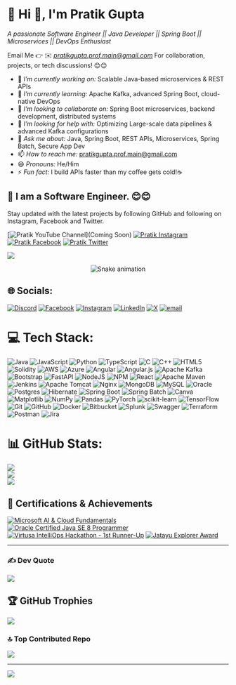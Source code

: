# 💫 Hi 👋, I'm Pratik Gupta
*A passionate Software Engineer || Java Developer || Spring Boot || Microservices || DevOps Enthusiast*

Email Me 👉 ✉️ *pratikgupta.prof.main@gmail.com* For collaboration, projects, or tech discussions! 😊😊

- 🔭 *I’m currently working on:* Scalable Java-based microservices & REST APIs
- 🌱 *I’m currently learning:* Apache Kafka, advanced Spring Boot, cloud-native DevOps
- 👯 *I’m looking to collaborate on:* Spring Boot microservices, backend development, distributed systems
- 🤔 *I’m looking for help with:* Optimizing Large-scale data pipelines & advanced Kafka configurations
- 💬 *Ask me about:* Java, Spring Boot, REST APIs, Microservices, Spring Batch, Secure App Dev
- 📫 *How to reach me:* pratikgupta.prof.main@gmail.com
- 😄 *Pronouns:* He/Him
- ⚡ *Fun fact:* I build APIs faster than my coffee gets cold!☕

## 🔗 I am a Software Engineer. 😊😊

Stay updated with the latest projects by following GitHub and following on Instagram, Facebook and Twitter.

[![Pratik YouTube Channel](https://img.shields.io/badge/YouTube-Pratik%20Gupta-red?logo=youtube&logoColor=white)](Coming Soon) [![Pratik Instagram](https://img.shields.io/badge/Instagram-Pratik%20Gupta-pink?logo=instagram&logoColor=white)](https://instagram.com/the_emerging_gupta) [![Pratik Facebook](https://img.shields.io/badge/Facebook-Pratik%20Gupta-blue?logo=facebook&logoColor=white)](https://facebook.com/pratik.gupta.969300) [![Pratik Twitter](https://img.shields.io/badge/Twitter-Pratik%20Gupta-lightblue?logo=twitter&logoColor=white)](https://x.com/PRG14112000)

[![](https://visitcount.itsvg.in/api?id=PRG14112000&icon=1&color=4)](https://visitcount.itsvg.in)


<!-- Snake Game Repo View -->

<div align="center">
  <img src="https://profile-readme-generator.com/assets/snake.svg" alt="Snake animation" />
</div>


## 🌐 Socials:
[![Discord](https://img.shields.io/badge/Discord-%237289DA.svg?logo=discord&logoColor=white)](https://discord.gg/pratik9119) [![Facebook](https://img.shields.io/badge/Facebook-%231877F2.svg?logo=Facebook&logoColor=white)](https://facebook.com/pratik.gupta.969300) [![Instagram](https://img.shields.io/badge/Instagram-%23E4405F.svg?logo=Instagram&logoColor=white)](https://instagram.com/the_emerging_gupta) [![LinkedIn](https://img.shields.io/badge/LinkedIn-%230077B5.svg?logo=linkedin&logoColor=white)](https://linkedin.com/in/pratik-gupta-prof) [![X](https://img.shields.io/badge/X-black.svg?logo=X&logoColor=white)](https://x.com/PRG14112000) [![email](https://img.shields.io/badge/Email-D14836?logo=gmail&logoColor=white)](mailto:pratikgupta.prof.main@gmail.com) 

# 💻 Tech Stack:
![Java](https://img.shields.io/badge/java-%23ED8B00.svg?style=for-the-badge&logo=openjdk&logoColor=white) ![JavaScript](https://img.shields.io/badge/javascript-%23323330.svg?style=for-the-badge&logo=javascript&logoColor=%23F7DF1E) ![Python](https://img.shields.io/badge/python-3670A0?style=for-the-badge&logo=python&logoColor=ffdd54) ![TypeScript](https://img.shields.io/badge/typescript-%23007ACC.svg?style=for-the-badge&logo=typescript&logoColor=white) ![C](https://img.shields.io/badge/c-%2300599C.svg?style=for-the-badge&logo=c&logoColor=white) ![C++](https://img.shields.io/badge/c++-%2300599C.svg?style=for-the-badge&logo=c%2B%2B&logoColor=white) ![HTML5](https://img.shields.io/badge/html5-%23E34F26.svg?style=for-the-badge&logo=html5&logoColor=white) ![Solidity](https://img.shields.io/badge/Solidity-%23363636.svg?style=for-the-badge&logo=solidity&logoColor=white)
![AWS](https://img.shields.io/badge/AWS-%23FF9900.svg?style=for-the-badge&logo=amazon-aws&logoColor=white) ![Azure](https://img.shields.io/badge/azure-%230072C6.svg?style=for-the-badge&logo=microsoftazure&logoColor=white) ![Angular](https://img.shields.io/badge/angular-%23DD0031.svg?style=for-the-badge&logo=angular&logoColor=white) ![Angular.js](https://img.shields.io/badge/angular.js-%23E23237.svg?style=for-the-badge&logo=angularjs&logoColor=white) ![Apache Kafka](https://img.shields.io/badge/Apache%20Kafka-000?style=for-the-badge&logo=apachekafka) ![Bootstrap](https://img.shields.io/badge/bootstrap-%238511FA.svg?style=for-the-badge&logo=bootstrap&logoColor=white) ![FastAPI](https://img.shields.io/badge/FastAPI-005571?style=for-the-badge&logo=fastapi) ![NodeJS](https://img.shields.io/badge/node.js-6DA55F?style=for-the-badge&logo=node.js&logoColor=white) ![NPM](https://img.shields.io/badge/NPM-%23CB3837.svg?style=for-the-badge&logo=npm&logoColor=white) ![React](https://img.shields.io/badge/react-%2320232a.svg?style=for-the-badge&logo=react&logoColor=%2361DAFB) ![Apache Maven](https://img.shields.io/badge/Apache%20Maven-C71A36?style=for-the-badge&logo=Apache%20Maven&logoColor=white) ![Jenkins](https://img.shields.io/badge/jenkins-%232C5263.svg?style=for-the-badge&logo=jenkins&logoColor=white) ![Apache Tomcat](https://img.shields.io/badge/apache%20tomcat-%23F8DC75.svg?style=for-the-badge&logo=apache-tomcat&logoColor=black) ![Nginx](https://img.shields.io/badge/nginx-%23009639.svg?style=for-the-badge&logo=nginx&logoColor=white) ![MongoDB](https://img.shields.io/badge/MongoDB-%234ea94b.svg?style=for-the-badge&logo=mongodb&logoColor=white) ![MySQL](https://img.shields.io/badge/mysql-4479A1.svg?style=for-the-badge&logo=mysql&logoColor=white) ![Oracle](https://img.shields.io/badge/Oracle%20DB-F80000?style=for-the-badge&logo=oracle&logoColor=white) ![Postgres](https://img.shields.io/badge/postgres-%23316192.svg?style=for-the-badge&logo=postgresql&logoColor=white) ![Hibernate](https://img.shields.io/badge/Hibernate-59666C?style=for-the-badge&logo=Hibernate&logoColor=white) ![Spring Boot](https://img.shields.io/badge/Spring%20Boot-6DB33F?style=for-the-badge&logo=springboot&logoColor=white) ![Spring Batch](https://img.shields.io/badge/Spring%20Batch-6DB33F?style=for-the-badge&logo=spring&logoColor=white) ![Canva](https://img.shields.io/badge/Canva-%2300C4CC.svg?style=for-the-badge&logo=Canva&logoColor=white) ![Matplotlib](https://img.shields.io/badge/Matplotlib-%23ffffff.svg?style=for-the-badge&logo=Matplotlib&logoColor=black) ![NumPy](https://img.shields.io/badge/numpy-%23013243.svg?style=for-the-badge&logo=numpy&logoColor=white) ![Pandas](https://img.shields.io/badge/pandas-%23150458.svg?style=for-the-badge&logo=pandas&logoColor=white) ![PyTorch](https://img.shields.io/badge/PyTorch-%23EE4C2C.svg?style=for-the-badge&logo=PyTorch&logoColor=white) ![scikit-learn](https://img.shields.io/badge/scikit--learn-%23F7931E.svg?style=for-the-badge&logo=scikit-learn&logoColor=white) ![TensorFlow](https://img.shields.io/badge/TensorFlow-%23FF6F00.svg?style=for-the-badge&logo=TensorFlow&logoColor=white) ![Git](https://img.shields.io/badge/git-%23F05033.svg?style=for-the-badge&logo=git&logoColor=white) ![GitHub](https://img.shields.io/badge/github-%23121011.svg?style=for-the-badge&logo=github&logoColor=white) ![Docker](https://img.shields.io/badge/Docker-2496ED?style=for-the-badge&logo=docker&logoColor=white) ![Bitbucket](https://img.shields.io/badge/bitbucket-%230047B3.svg?style=for-the-badge&logo=bitbucket&logoColor=white) ![Splunk](https://img.shields.io/badge/splunk-%23000000.svg?style=for-the-badge&logo=splunk&logoColor=white) ![Swagger](https://img.shields.io/badge/-Swagger-%23Clojure?style=for-the-badge&logo=swagger&logoColor=white) ![Terraform](https://img.shields.io/badge/terraform-%235835CC.svg?style=for-the-badge&logo=terraform&logoColor=white) ![Postman](https://img.shields.io/badge/Postman-FF6C37?style=for-the-badge&logo=postman&logoColor=white) ![Jira](https://img.shields.io/badge/jira-%230A0FFF.svg?style=for-the-badge&logo=jira&logoColor=white)

# 📊 GitHub Stats:
![](https://github-readme-stats.vercel.app/api?username=PRG14112000&theme=gruvbox&hide_border=false&include_all_commits=true&count_private=false)<br/>
![](https://nirzak-streak-stats.vercel.app/?user=PRG14112000&theme=gruvbox&hide_border=false)<br/>
![](https://github-readme-stats.vercel.app/api/top-langs/?username=PRG14112000&theme=gruvbox&hide_border=false&include_all_commits=true&count_private=false&layout=compact)

## 🏅 Certifications & Achievements

[![Microsoft AI & Cloud Fundamentals](https://img.shields.io/badge/Microsoft%20AI%20&%20Cloud%20Fundamentals-0078D4?logo=microsoft&logoColor=white)](#)
[![Oracle Certified Java SE 8 Programmer](https://img.shields.io/badge/Oracle%20Java%20SE%208%20Programmer-F80000?logo=oracle&logoColor=white)](#)
[![Virtusa IntelliOps Hackathon - 1st Runner-Up](https://img.shields.io/badge/Virtusa%20IntelliOps-1st%20Runner--Up-success)](#)
[![Jatayu Explorer Award](https://img.shields.io/badge/Jatayu%20Season%20II-Explorer%20Award-blue)](#)


---

### ✍️ Dev Quote
![](https://quotes-github-readme.vercel.app/api?type=horizontal&theme=radical)

## 🏆 GitHub Trophies
![](https://github-profile-trophy.vercel.app/?username=PRG14112000&theme=radical&no-frame=false&no-bg=true&margin-w=4)


### 🔝 Top Contributed Repo
![](https://github-contributor-stats.vercel.app/api?username=PRG14112000&limit=5&theme=dark&combine_all_yearly_contributions=true)

---
[![](https://visitcount.itsvg.in/api?id=PRG14112000&icon=0&color=0)](https://visitcount.itsvg.in)

<!-- Proudly created with GPRM ( https://gprm.itsvg.in ) -->

